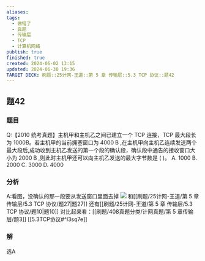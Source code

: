 ```yaml
---
aliases: 
tags:
  - 做错了
  - 真题
  - 传输层
  - TCP
  - 计算机网络
publish: true
finished: true
created: 2024-06-02 13:15
updated: 2024-06-30 19:36
TARGET DECK: 刷题::25计网-王道::第 5 章 传输层::5.3 TCP 协议::题42
---
```


## 题42
### 题目
Q:【2010 统考真题】主机甲和主机乙之间已建立一个 TCP 连接，TCP 最大段长为 1000B。若主机甲的当前拥塞窗口为 ${4000}\mathrm{\;B}$ ,在主机甲向主机乙连续发送两个最大段后,成功收到主机乙发送的第一个段的确认段，确认段中通告的接收窗口大小为 ${2000}\mathrm{\;B}$ ,则此时主机甲还可以向主机乙发送的最大字节数是 ( )。
A. 1000 B. 2000 C. 3000 D. 4000
### 分析
A:看图，没确认的那一段要从发送窗口里面去掉
![](https://img.hwenyi.live/202406301937257.webp)
和[[刷题/25计网-王道/第 5 章 传输层/5.3 TCP 协议/题27|题27]] 还有[[刷题/25计网-王道/第 5 章 传输层/5.3 TCP 协议/题10|题10]] 对比起来看：[[刷题/408真题分类/计网真题/第 5 章传输层/题3]]
[[5.3TCP协议#^l3sq7e]]
### 解
选A
<!--ID: 1719759699095-->

